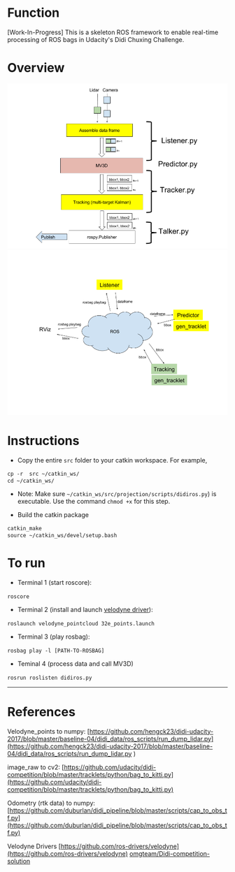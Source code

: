 # Function
[Work-In-Progress] This is a skeleton ROS framework to enable real-time processing of ROS bags in Udacity's Didi Chuxing Challenge.

# Overview
![alt text](ros_pipeline_2.png "ROS Pipeline")
![alt text](ROS_Nodes_round2.png "ROS Nodes")

# Instructions

* Copy the entire `src` folder to your catkin workspace. For example,
```
cp -r  src ~/catkin_ws/
cd ~/catkin_ws/
```

* Note: Make sure `~/catkin_ws/src/projection/scripts/didiros.py`) is executable. 
Use the command `chmod +x` for this step.

* Build the catkin package
```
catkin_make
source ~/catkin_ws/devel/setup.bash
``` 

# To run

* Terminal 1 (start roscore): 

```roscore```

* Terminal 2 (install and launch [velodyne driver](https://github.com/ros-drivers/velodyne)):

```roslaunch velodyne_pointcloud 32e_points.launch```

* Terminal 3 (play rosbag):

```rosbag play -l [PATH-TO-ROSBAG]```

* Teminal 4 (process data and call MV3D)

```rosrun roslisten didiros.py```

---
# References
Velodyne_points to numpy:
[https://github.com/hengck23/didi-udacity-2017/blob/master/baseline-04/didi_data/ros_scripts/run_dump_lidar.py](https://github.com/hengck23/didi-udacity-2017/blob/master/baseline-04/didi_data/ros_scripts/run_dump_lidar.py
)

image_raw to cv2:
[https://github.com/udacity/didi-competition/blob/master/tracklets/python/bag_to_kitti.py](https://github.com/udacity/didi-competition/blob/master/tracklets/python/bag_to_kitti.py)

Odometry (rtk data) to numpy:
[https://github.com/duburlan/didi_pipeline/blob/master/scripts/cap_to_obs_tf.py](https://github.com/duburlan/didi_pipeline/blob/master/scripts/cap_to_obs_tf.py)

Velodyne Drivers
[https://github.com/ros-drivers/velodyne](https://github.com/ros-drivers/velodyne)
[omgteam/Didi-competition-solution](https://github.com/omgteam/Didi-competition-solution)
